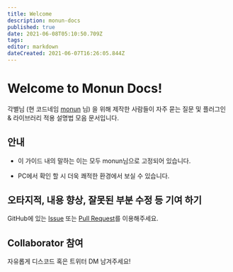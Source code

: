 ```yaml
---
title: Welcome
description: monun-docs
published: true
date: 2021-06-08T05:10:50.709Z
tags: 
editor: markdown
dateCreated: 2021-06-07T16:26:05.844Z
---
```


# Welcome to Monun Docs!

각별님 (현 코드네임 [monun](https://github.com/monun/) 님) 을 위해 제작한 사람들이 자주 묻는 질문 및 플러그인 & 라이브러리 적용 설명법 모음 문서입니다.

## 안내

- 이 가이드 내의 말하는 이는 모두 monun님으로 고정되어 있습니다.

- PC에서 확인 할 시 더욱 쾌적한 환경에서 보실 수 있습니다.

## 오타지적, 내용 향상, 잘못된 부분 수정 등 기여 하기

GitHub에 있는 [Issue](https://github.com/HyeonWorks/monun-docs/issues) 또는 [Pull Request](https://github.com/HyeonWorks/monun-docs/pulls)를 이용해주세요.

## **Collaborator 참여**

자유롭게 디스코드 혹은 트위터 DM 남겨주세요!
